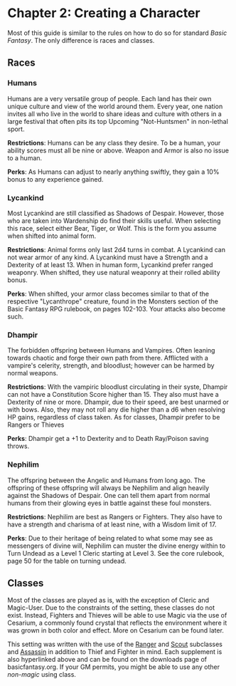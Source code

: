 # Chapter 2: Creating a Character
Most of this guide is similar to the rules on how to do so for standard *Basic Fantasy*. The only difference is races and classes.

## Races
### Humans
Humans are a very versatile group of people. Each land has their own unique culture and view of the world around them. Every year, one nation invites all who live in the world to share ideas and culture with others in a large festival that often pits its top Upcoming "Not-Huntsmen" in non-lethal sport.

**Restrictions**: Humans can be any class they desire. To be a human, your ability scores must all be nine or above. Weapon and Armor is also no issue to a human.

**Perks**: As Humans can adjust to nearly anything swiftly, they gain a 10% bonus to any experience gained.

### Lycankind
Most Lycankind are still classified as Shadows of Despair. However, those who are taken into Wardenship do find their skills useful. When selecting this race, select either Bear, Tiger, or Wolf. This is the form you assume when shifted into animal form.

**Restrictions**: Animal forms only last 2d4 turns in combat. A Lycankind can not wear armor of any kind. A Lycankind must have a Strength and a Dexterity of at least 13. When in human form, Lycankind prefer ranged weaponry. When shifted, they use natural weaponry at their rolled ability bonus.

**Perks**: When shifted, your armor class becomes similar to that of the respective "Lycanthrope" creature, found in the Monsters section of the Basic Fantasy RPG rulebook, on pages 102-103. Your attacks also become such.

### Dhampir
The forbidden offspring between Humans and Vampires. Often leaning towards chaotic and forge their own path from there. Afflicted with a vampire's celerity, strength, and bloodlust; however can be harmed by normal weapons.

**Restrictions**: With the vampiric bloodlust circulating in their syste, Dhampir can not have a Constitution Score higher than 15. They also must have a Dexterity of nine or more. Dhampir, due to their speed, are best unarmed or with bows. Also, they may not roll any die higher than a d6 when resolving HP gains, regardless of class taken. As for classes, Dhampir prefer to be Rangers or Thieves

**Perks**: Dhampir get a +1 to Dexterity and to Death Ray/Poison saving throws.

### Nephilim
The offspring between the Angelic and Humans from long ago. The offspring of these offspring will always be Nephilim and align heavily against the Shadows of Despair. One can tell them apart from normal humans from their glowing eyes in battle against these foul monsters.

**Restrictions**: Nephilim are best as Rangers or Fighters. They also have to have a strength and charisma of at least nine, with a Wisdom limit of 17.

**Perks**: Due to their heritage of being related to what some may see as messengers of divine will, Nephilim can muster the divine energy within to Turn Undead as a Level 1 Cleric starting at Level 3. See the core rulebook, page 50 for the table on turning undead.

## Classes
Most of the classes are played as is, with the exception of Cleric and Magic-User. Due to the constraints of the setting, these classes do not exist. Instead, Fighters and Thieves will be able to use Magic via the use of Cesarium, a commonly found crystal that reflects the environment where it was grown in both color and effect. More on Cesarium can be found later.

This setting was written with the use of the [Ranger](https://basicfantasy.org/downloads/BF-Rangers-and-Paladins-r4.pdf) and [Scout](https://basicfantasy.org/downloads/BF-Scouts-Supplement-r4.pdf) subclasses and [Assassin](https://basicfantasy.org/downloads/BF-Assassins-Supplement-r5.pdf) in addition to Thief and Fighter in mind. Each supplement is also hyperlinked above and can be found on the downloads page of basicfantasy.org. If your GM permits, you might be able to use any other *non-magic* using class.
